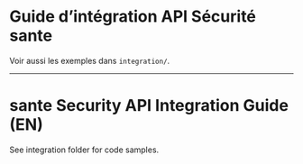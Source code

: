# Guide d’intégration API Sécurité sante

Voir aussi les exemples dans `integration/`.

---

# sante Security API Integration Guide (EN)

See integration folder for code samples.
